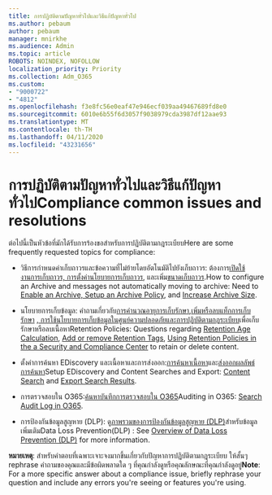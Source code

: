 ```yaml
---
title: การปฏิบัติตามปัญหาทั่วไปและวิธีแก้ปัญหาทั่วไป
ms.author: pebaum
author: pebaum
manager: mnirkhe
ms.audience: Admin
ms.topic: article
ROBOTS: NOINDEX, NOFOLLOW
localization_priority: Priority
ms.collection: Adm_O365
ms.custom:
- "9000722"
- "4812"
ms.openlocfilehash: f3e8fc56e0eaf47e946ecf039aa49467689fd8e0
ms.sourcegitcommit: 6010e6b55f6d3057f9038979cda3987df12aae93
ms.translationtype: MT
ms.contentlocale: th-TH
ms.lasthandoff: 04/11/2020
ms.locfileid: "43231656"
---
```

# <a name="compliance-common-issues-and-resolutions"></a><span data-ttu-id="b22e4-102">การปฏิบัติตามปัญหาทั่วไปและวิธีแก้ปัญหาทั่วไป</span><span class="sxs-lookup"><span data-stu-id="b22e4-102">Compliance common issues and resolutions</span></span>

<span data-ttu-id="b22e4-103">ต่อไปนี้เป็นหัวข้อที่มักได้รับการร้องขอสําหรับการปฏิบัติตามกฎระเบียบ</span><span class="sxs-lookup"><span data-stu-id="b22e4-103">Here are some frequently requested topics for compliance:</span></span>

- <span data-ttu-id="b22e4-104">วิธีการกําหนดค่าเก็บถาวรและข้อความที่ไม่ย้ายโดยอัตโนมัติไปยังเก็บถาวร: ต้องการ[เปิดใช้งานการเก็บถาวร, การตั้งค่านโยบายการเก็บถาวร](https://docs.microsoft.com/microsoft-365/compliance/enable-archive-mailboxes?view=o365-worldwide), และเพิ่ม[ขนาดเก็บถาวร](https://docs.microsoft.com/microsoft-365/compliance/enable-unlimited-archiving?view=o365-worldwide).</span><span class="sxs-lookup"><span data-stu-id="b22e4-104">How to configure an Archive and messages not automatically moving to archive: Need to [Enable an Archive, Setup an Archive Policy](https://docs.microsoft.com/microsoft-365/compliance/enable-archive-mailboxes?view=o365-worldwide), and [Increase Archive Size](https://docs.microsoft.com/microsoft-365/compliance/enable-unlimited-archiving?view=o365-worldwide).</span></span>

- <span data-ttu-id="b22e4-105">นโยบายการเก็บข้อมูล: คําถามเกี่ยวกับ[การคํานวณอายุการเก็บรักษา](https://docs.microsoft.com/exchange/security-and-compliance/messaging-records-management/retention-age),[เพิ่มหรือลบแท็กการเก็บรักษา](https://docs.microsoft.com/exchange/security-and-compliance/messaging-records-management/add-or-remove-retention-tags) [, การใช้นโยบายการเก็บข้อมูลในศูนย์ความปลอดภัยและการปฏิบัติตามกฎระเบียบ](https://docs.microsoft.com/microsoft-365/compliance/retention-policies?view=o365-worldwide)เพื่อเก็บรักษาหรือลบเนื้อหา</span><span class="sxs-lookup"><span data-stu-id="b22e4-105">Retention Policies: Questions regarding [Retention Age Calculation](https://docs.microsoft.com/exchange/security-and-compliance/messaging-records-management/retention-age), [Add or remove Retention Tags](https://docs.microsoft.com/exchange/security-and-compliance/messaging-records-management/add-or-remove-retention-tags), [Using Retention Policies in the a Security and Compliance Center](https://docs.microsoft.com/microsoft-365/compliance/retention-policies?view=o365-worldwide) to retain or delete content.</span></span>

- <span data-ttu-id="b22e4-106">ตั้งค่าการค้นหา EDiscovery และเนื้อหาและการส่งออก:[การค้นหาเนื้อหา](https://docs.microsoft.com/microsoft-365/compliance/search-for-content?view=o365-worldwide)และ[ส่งออกผลลัพธ์การค้นหา](https://docs.microsoft.com/microsoft-365/compliance/export-search-results?view=o365-worldwide)</span><span class="sxs-lookup"><span data-stu-id="b22e4-106">Setup EDiscovery and Content Searches and Export: [Content Search](https://docs.microsoft.com/microsoft-365/compliance/search-for-content?view=o365-worldwide) and [Export Search Results](https://docs.microsoft.com/microsoft-365/compliance/export-search-results?view=o365-worldwide).</span></span>

- <span data-ttu-id="b22e4-107">การตรวจสอบใน O365:[ค้นหาบันทึกการตรวจสอบใน O365](https://docs.microsoft.com/microsoft-365/compliance/search-the-audit-log-in-security-and-compliance?view=o365-worldwide)</span><span class="sxs-lookup"><span data-stu-id="b22e4-107">Auditing in O365: [Search Audit Log in O365](https://docs.microsoft.com/microsoft-365/compliance/search-the-audit-log-in-security-and-compliance?view=o365-worldwide).</span></span>

- <span data-ttu-id="b22e4-108">การป้องกันข้อมูลสูญหาย (DLP): ดู[ภาพรวมของการป้องกันข้อมูลสูญหาย (DLP)](https://docs.microsoft.com/microsoft-365/compliance/data-loss-prevention-policies?view=o365-worldwide)สําหรับข้อมูลเพิ่มเติม</span><span class="sxs-lookup"><span data-stu-id="b22e4-108">Data Loss Prevention(DLP) : See [Overview of Data Loss Prevention (DLP)](https://docs.microsoft.com/microsoft-365/compliance/data-loss-prevention-policies?view=o365-worldwide) for more information.</span></span>

<span data-ttu-id="b22e4-109">**หมายเหตุ**: สําหรับคําตอบที่เฉพาะเจาะจงมากขึ้นเกี่ยวกับปัญหาการปฏิบัติตามกฎระเบียบ ให้สั้นๆ rephrase คําถามของคุณและมีข้อผิดพลาดใด ๆ ที่คุณกําลังดูหรือคุณลักษณะที่คุณกําลังดูอยู่</span><span class="sxs-lookup"><span data-stu-id="b22e4-109">**Note**: For a more specific answer about a compliance issue, briefly rephrase your question and include any errors you're seeing or features you're using.</span></span>
